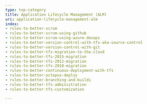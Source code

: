 ```yaml
---
type: top-category
title: Application Lifecycle Management (ALM)
uri: application-lifecycle-management-alm
index:
- rules-to-better-scrum
- rules-to-better-scrum-using-github
- rules-to-better-scrum-using-azure-devops
- rules-to-better-version-control-with-tfs-aka-source-control
- rules-to-better-version-control-with-git
- rules-to-better-tfs-migration-to-the-cloud
- rules-to-better-tfs-2015-migration
- rules-to-better-tfs-2012-migration
- rules-to-better-tfs-2010-migration
- rules-to-better-continuous-deployment-with-tfs
- rules-to-better-octopus-deploy
- rules-to-better-branching-and-builds
- rules-to-better-tfs-administration
- rules-to-better-tfs-customization

---
```


